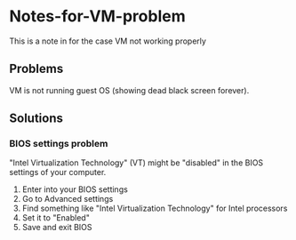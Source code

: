 # Notes-for-VM-problem
This is a note in for the case VM not working properly

## Problems
VM is not running guest OS (showing dead black screen forever).

## Solutions
### BIOS settings problem
"Intel Virtualization Technology" (VT) might be "disabled" in the BIOS settings of your computer.
1. Enter into your BIOS settings
1. Go to Advanced settings
1. Find something like "Intel Virtualization Technology" for Intel processors
1. Set it to "Enabled"
1. Save and exit BIOS
